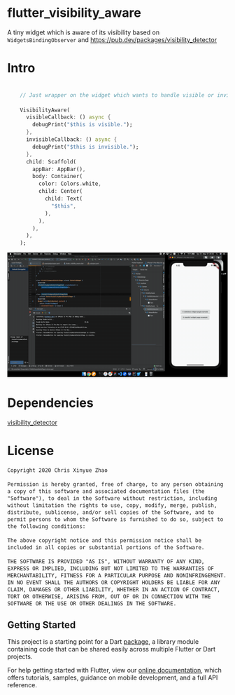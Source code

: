 # flutter_visibility_aware

A tiny widget which is aware of its visibility based on `WidgetsBindingObserver` and 
https://pub.dev/packages/visibility_detector

# Intro

```dart

    // Just wrapper on the widget which wants to handle visible or invisible events. 

    VisibilityAware(
      visibleCallback: () async {
        debugPrint("$this is visible.");
      },
      invisibleCallback: () async {
        debugPrint("$this is invisible.");
      },
      child: Scaffold(
        appBar: AppBar(),
        body: Container(
          color: Colors.white,
          child: Center(
            child: Text(
              "$this",
            ),
          ),
        ),
      ),
    );

```

![](./media/intro.gif)

# Dependencies

[visibility_detector](https://pub.dev/packages/visibility_detector)

# License

```
Copyright 2020 Chris Xinyue Zhao

Permission is hereby granted, free of charge, to any person obtaining a copy of this software and associated documentation files (the "Software"), to deal in the Software without restriction, including without limitation the rights to use, copy, modify, merge, publish, distribute, sublicense, and/or sell copies of the Software, and to permit persons to whom the Software is furnished to do so, subject to the following conditions:

The above copyright notice and this permission notice shall be included in all copies or substantial portions of the Software.

THE SOFTWARE IS PROVIDED "AS IS", WITHOUT WARRANTY OF ANY KIND, EXPRESS OR IMPLIED, INCLUDING BUT NOT LIMITED TO THE WARRANTIES OF MERCHANTABILITY, FITNESS FOR A PARTICULAR PURPOSE AND NONINFRINGEMENT. IN NO EVENT SHALL THE AUTHORS OR COPYRIGHT HOLDERS BE LIABLE FOR ANY CLAIM, DAMAGES OR OTHER LIABILITY, WHETHER IN AN ACTION OF CONTRACT, TORT OR OTHERWISE, ARISING FROM, OUT OF OR IN CONNECTION WITH THE SOFTWARE OR THE USE OR OTHER DEALINGS IN THE SOFTWARE.
```

## Getting Started

This project is a starting point for a Dart
[package](https://flutter.dev/developing-packages/),
a library module containing code that can be shared easily across
multiple Flutter or Dart projects.

For help getting started with Flutter, view our 
[online documentation](https://flutter.dev/docs), which offers tutorials, 
samples, guidance on mobile development, and a full API reference.
